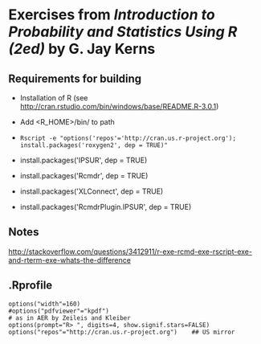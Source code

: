 Exercises from *Introduction to Probability and Statistics Using R (2ed)* by G. Jay Kerns 
======

## Requirements for building ##
 * Installation of R (see http://cran.rstudio.com/bin/windows/base/README.R-3.0.1)
 * Add <R_HOME>/bin/<arch> to path
 * ```Rscript -e "options('repos'='http://cran.us.r-project.org'); install.packages('roxygen2', dep = TRUE)"```
 
 * install.packages('IPSUR', dep = TRUE)
 * install.packages('Rcmdr', dep = TRUE)
 * install.packages('XLConnect', dep = TRUE)
 * install.packages('RcmdrPlugin.IPSUR', dep = TRUE)


 
 
## Notes ##
http://stackoverflow.com/questions/3412911/r-exe-rcmd-exe-rscript-exe-and-rterm-exe-whats-the-difference


## .Rprofile ##
    options("width"=160)
    #options("pdfviewer"="kpdf")
    # as in AER by Zeileis and Kleiber
    options(prompt="R> ", digits=4, show.signif.stars=FALSE)
    options("repos"="http://cran.us.r-project.org")    ## US mirror
